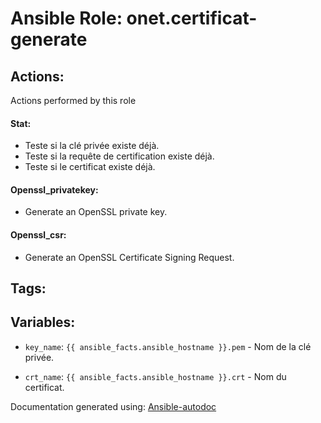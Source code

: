 # Ansible Role: onet.certificat-generate


## Actions:

Actions performed by this role


#### Stat:
* Teste si la clé privée existe déjà. 
* Teste si la requête de certification existe déjà. 
* Teste si le certificat existe déjà. 
#### Openssl_privatekey:
* Generate an OpenSSL private key. 
#### Openssl_csr:
* Generate an OpenSSL Certificate Signing Request. 

## Tags:
## Variables:

* `key_name`: `{{ ansible_facts.ansible_hostname }}.pem` - Nom de la clé privée.



* `crt_name`: `{{ ansible_facts.ansible_hostname }}.crt` - Nom du certificat.




Documentation generated using: [Ansible-autodoc](https://github.com/AndresBott/ansible-autodoc)

